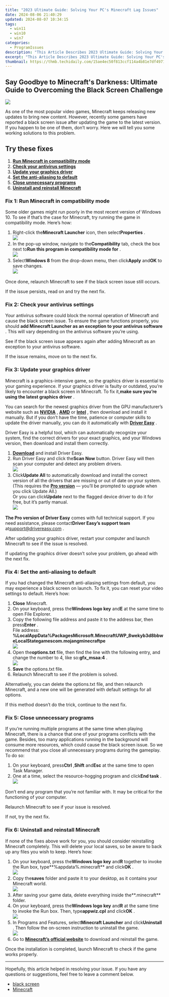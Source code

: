 ```yaml
---
title: "2023 Ultimate Guide: Solving Your PC's Minecraft Lag Issues"
date: 2024-08-06 21:40:29
updated: 2024-08-07 10:34:15
tags:
  - win11
  - win10
  - win7
categories:
  - ProgramIssues
description: "This Article Describes 2023 Ultimate Guide: Solving Your PC's Minecraft Lag Issues"
excerpt: "This Article Describes 2023 Ultimate Guide: Solving Your PC's Minecraft Lag Issues"
thumbnail: https://thmb.techidaily.com/15ae4ec50f813ccf114a4b81e7df4971867857563b2d6cb86a1f4c6b8ae4a880.jpg
---
```


## Say Goodbye to Minecraft's Darkness: Ultimate Guide to Overcoming the Black Screen Challenge

![](https://images.drivereasy.com/wp-content/uploads/2021/08/Minecraft-1.17.jpg)

 As one of the most popular video games, Minecraft keeps releasing new updates to bring new content. However, recently some gamers have reported a black screen issue after updating the game to the latest version. If you happen to be one of them, don’t worry. Here we will tell you some working solutions to this problem.

## Try these fixes

1. **[Run Minecraft in compatibility mode](https://tools.techidaily.com/drivereasy/download/)**
2. **[Check your antivirus settings](https://tools.techidaily.com/drivereasy/download/)**
3. **[Update your graphics driver](https://tools.techidaily.com/drivereasy/download/)**
4. **[Set the anti-aliasing to default](https://tools.techidaily.com/drivereasy/download/)**
5. **[Close unnecessary programs](https://tools.techidaily.com/drivereasy/download/)**
6. **[Uninstall and reinstall Minecraft](https://tools.techidaily.com/drivereasy/download/)**

### Fix 1: Run Minecraft in compatibility mode

 Some older games might run poorly in the most recent version of Windows 10\. To see if that’s the case for Minecraft, try running the game in compatibility mode. Here’s how:

1. Right-click the**Minecraft Launcher** icon, then select**Properties** .  
![](https://images.drivereasy.com/wp-content/uploads/2021/08/minecraft-properties.jpg)
2. In the pop-up window, navigate to the**Compatibility** tab, check the box next to**Run this program in compatibility mode for** .  
![](https://images.drivereasy.com/wp-content/uploads/2021/08/minecraft-compatibility.jpg)
3. Select**Windows 8** from the drop-down menu, then click**Apply** and**OK** to save changes.  
![](https://images.drivereasy.com/wp-content/uploads/2021/08/minecraft-apply-ok.jpg)

 Once done, relaunch Minecraft to see if the black screen issue still occurs.

If the issue persists, read on and try the next fix.

### Fix 2: Check your antivirus settings

 Your antivirus software could block the normal operation of Minecraft and cause the black screen issue. To ensure the game functions properly, you should **add Minecraft Launcher as an exception to your antivirus software** . This will vary depending on the antivirus software you’re using.

 See if the black screen issue appears again after adding Minecraft as an exception to your antivirus software.

If the issue remains, move on to the next fix.

### Fix 3: Update your graphics driver

 Minecraft is a graphics-intensive game, so the graphics driver is essential to your gaming experience. If your graphics driver is faulty or outdated, you’re likely to encounter a black screen in Minecraft. To fix it,**make sure you’re using the latest graphics driver** .

 You can search for the newest graphics driver from the GPU manufacturer’s website such as **[NVIDIA](https://tools.techidaily.com/drivereasy/download/)**  , **[AMD](https://www.amd.com/en/support)**  or **[Intel](https://downloadcenter.intel.com/product/80939/Graphics)**  , then download and install it manually. But if you don’t have the time, patience or computer skills to update the driver manually, you can do it automatically with **[Driver Easy](https://tools.techidaily.com/drivereasy/download/)**  .

 Driver Easy is a helpful tool, which can automatically recognize your system, find the correct drivers for your exact graphics, and your Windows version, then download and install them correctly.

1. **[Download](https://tools.techidaily.com/drivereasy/download/)**  and install Driver Easy.
2. Run Driver Easy and click the**Scan Now** button. Driver Easy will then scan your computer and detect any problem drivers.  
![](https://images.drivereasy.com/wp-content/uploads/2021/07/scan-18.jpg)
3. Click**Update All** to automatically download and install the correct version of all the drivers that are missing or out of date on your system. (This requires the **[Pro version](https://tools.techidaily.com/drivereasy/download/)**  — you’ll be prompted to upgrade when you click Update All.)  
 Or you can click**Update** next to the flagged device driver to do it for free, but it’s partly manual.  
![](https://images.drivereasy.com/wp-content/uploads/2021/07/nvidia-geforce-gtx960m-1.jpg)

**The Pro version of Driver Easy** comes with full technical support. If you need assistance, please contact**Driver Easy’s support team** at[support@drivereasy.com](https://tools.techidaily.com/drivereasy/download/) .

 After updating your graphics driver, restart your computer and launch Minecraft to see if the issue is resolved.

 If updating the graphics driver doesn’t solve your problem, go ahead with the next fix.

### Fix 4: Set the anti-aliasing to default

 If you had changed the Minecraft anti-aliasing settings from default, you may experience a black screen on launch. To fix it, you can reset your video settings to default. Here’s how:

1. **Close** Minecraft.
2. On your keyboard, press the**Windows logo key** and**E** at the same time to open File Explorer.
3. Copy the following file address and paste it to the address bar, then press**Enter** .  
 File address: **%LocalAppData%PackagesMicrosoft.MinecraftUWP\_8wekyb3d8bbweLocalStategamescom.mojangminecraftpe**  
![](https://images.drivereasy.com/wp-content/uploads/2021/08/file-explorer.jpg)
4. Open the**options.txt** file, then find the line with the following entry, and change the number to 4, like so:**gfx\_msaa:4** .  
![](https://images.drivereasy.com/wp-content/uploads/2021/08/gfx_msaa-4.jpg)
5. **Save** the options.txt file.
6. Relaunch Minecraft to see if the problem is solved.

 Alternatively, you can delete the options.txt file, and then relaunch Minecraft, and a new one will be generated with default settings for all options.

If this method doesn’t do the trick, continue to the next fix.

### Fix 5: Close unnecessary programs

 If you’re running multiple programs at the same time when playing Minecraft, there is a chance that one of your programs conflicts with the game. Besides, too many applications running in the background will consume more resources, which could cause the black screen issue. So we recommend that you close all unnecessary programs during the gameplay. To do so:

1. On your keyboard, press**Ctrl** ,**Shift** and**Esc** at the same time to open Task Manager.
2. One at a time, select the resource-hogging program and click**End task** .  
![](https://images.drivereasy.com/wp-content/uploads/2021/08/end-task-1.jpg)

 Don’t end any program that you’re not familiar with. It may be critical for the functioning of your computer.

Relaunch Minecraft to see if your issue is resolved.

If not, try the next fix.

### Fix 6: Uninstall and reinstall Minecraft

 If none of the fixes above work for you, you should consider reinstalling Minecraft completely. This will delete your local saves, so be aware to back up any files you wish to keep. Here’s how:

1. On your keyboard, press the**Windows logo key** and**R** together to invoke the Run box, type**%appdata%.minecraft** and click**OK** .  
![](https://images.drivereasy.com/wp-content/uploads/2021/08/appdata-minecraft.jpg)
2. Copy the**saves** folder and paste it to your desktop, as it contains your Minecraft world.  
![](https://images.drivereasy.com/wp-content/uploads/2021/08/saves.jpg)
3. After saving your game data, delete everything inside the**.minecraft** folder.
4. On your keyboard, press the**Windows logo key** and**R** at the same time to invoke the Run box. Then, type**appwiz.cpl** and click**OK** .  
![](https://images.drivereasy.com/wp-content/uploads/2021/07/appwiz.cpl_.jpg)
5. In Programs and Features, select**Minecraft Launcher** and click**Uninstall** . Then follow the on-screen instruction to uninstall the game.  
![](https://images.drivereasy.com/wp-content/uploads/2021/07/uninstall-minecraft.jpg)
6. Go to **[Minecraft’s official website](https://www.minecraft.net/en-us)**  to download and reinstall the game.

 Once the installation is completed, launch Minecraft to check if the game works properly.

---

 Hopefully, this article helped in resolving your issue. If you have any questions or suggestions, feel free to leave a comment below.

* [black screen](https://tools.techidaily.com/drivereasy/download/)
* [Minecraft](https://tools.techidaily.com/drivereasy/download/)

<ins class="adsbygoogle"
     style="display:block"
     data-ad-format="autorelaxed"
     data-ad-client="ca-pub-7571918770474297"
     data-ad-slot="1223367746"></ins>



<ins class="adsbygoogle"
     style="display:block"
     data-ad-client="ca-pub-7571918770474297"
     data-ad-slot="8358498916"
     data-ad-format="auto"
     data-full-width-responsive="true"></ins>
